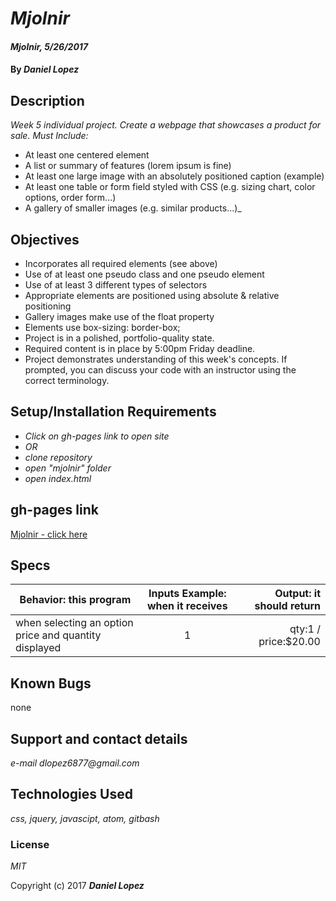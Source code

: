 # _Mjolnir_

#### _Mjolnir, 5/26/2017_

#### By _**Daniel Lopez**_

## Description

_Week 5 individual project. Create a webpage that showcases a product for sale.
Must Include:_
* At least one centered element
* A list or summary of features (lorem ipsum is fine)
* At least one large image with an absolutely positioned caption (example)
* At least one table or form field styled with CSS (e.g. sizing chart, color options, order form…)
* A gallery of smaller images (e.g. similar products...)_

## Objectives

* Incorporates all required elements (see above)
* Use of at least one pseudo class and one pseudo element
* Use of at least 3 different types of selectors
* Appropriate elements are positioned using absolute & relative positioning
* Gallery images make use of the float property
* Elements use box-sizing: border-box;
* Project is in a polished, portfolio-quality state.
* Required content is in place by 5:00pm Friday deadline.
* Project demonstrates understanding of this week's concepts. If prompted, you can discuss your code with an instructor using the correct terminology.

## Setup/Installation Requirements

* _Click on gh-pages link to open site_
* _OR_
* _clone repository_
* _open "mjolnir" folder_
* _open index.html_

## gh-pages link
[Mjolnir - click here](http://rawgit.com/dlopez6877/mjolnir/master/index.html)

## Specs
| Behavior: this program | Inputs Example: when it receives | Output: it should return|
|------------------|:-------------:|------:|
|when selecting an option price and quantity displayed|1|qty:1 / price:$20.00|


## Known Bugs

none

## Support and contact details

_e-mail dlopez6877@gmail.com_

## Technologies Used

_css, jquery, javascipt, atom, gitbash_

### License

*MIT*

Copyright (c) 2017 **_Daniel Lopez_**
